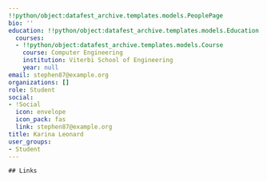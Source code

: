 ```yaml
---
!!python/object:datafest_archive.templates.models.PeoplePage
bio: ''
education: !!python/object:datafest_archive.templates.models.Education
  courses:
  - !!python/object:datafest_archive.templates.models.Course
    course: Computer Engineering
    institution: Viterbi School of Engineering
    year: null
email: stephen87@example.org
organizations: []
role: Student
social:
- !Social
  icon: envelope
  icon_pack: fas
  link: stephen87@example.org
title: Karina Leonard
user_groups:
- Student
---
```


    ## Links
    